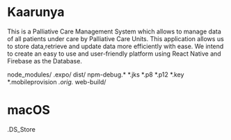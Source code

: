 # Kaarunya

This is a Palliative Care Management System which allows to manage data of all patients under care by Palliative Care Units.
This application allows us to store data,retrieve and update data more efficiently with ease.
We intend to create an easy to use and user-friendly platform using React Native and Firebase as the Database. 

node_modules/
.expo/
dist/
npm-debug.*
*.jks
*.p8
*.p12
*.key
*.mobileprovision
*.orig.*
web-build/

# macOS
.DS_Store
